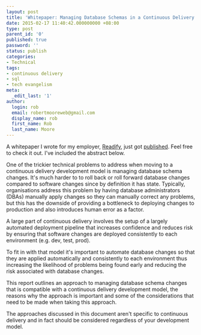 ```yaml
---
layout: post
title: 'Whitepaper: Managing Database Schemas in a Continuous Delivery World'
date: 2015-02-17 11:40:42.000000000 +08:00
type: post
parent_id: '0'
published: true
password: ''
status: publish
categories:
- Technical
tags:
- continuous delivery
- sql
- tech evangelism
meta:
  _edit_last: '1'
author:
  login: rob
  email: robertmooreweb@gmail.com
  display_name: rob
  first_name: Rob
  last_name: Moore
---
```



A whitepaper I wrote for my employer, [Readify](http://readify.net), just got [published](http://readify.net/insights/whitepapers/managing-database-schemas-in-a-continuous-delivery-world/). Feel free to check it out. I've included the abstract below.



One of the trickier technical problems to address when moving to a continuous delivery development model is managing database schema changes. It's much harder to to roll back or roll forward database changes compared to software changes since by definition it has state. Typically, organisations address this problem by having database administrators (DBAs) manually apply changes so they can manually correct any problems, but this has the downside of providing a bottleneck to deploying changes to production and also introduces human error as a factor.



A large part of continuous delivery involves the setup of a largely automated deployment pipeline that increases confidence and reduces risk by ensuring that software changes are deployed consistently to each environment (e.g. dev, test, prod).



To fit in with that model it's important to automate database changes so that they are applied automatically and consistently to each environment thus increasing the likelihood of problems being found early and reducing the risk associated with database changes.



This report outlines an approach to managing database schema changes that is compatible with a continuous delivery development model, the reasons why the approach is important and some of the considerations that need to be made when taking this approach.



The approaches discussed in this document aren't specific to continuous delivery and in fact should be considered regardless of your development model.


